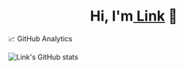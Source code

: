 <p align="center">
  <h1 align="center">Hi, I'm<a href="http://github.com/dr3dgen"> Link</a> 👋</h1>
</p>

<p align="left">
  📈 GitHub Analytics
</p>

<p align="center" href="https://githubreadmestats.vercel.app/apiusername=dr3dgen&show_icons=true&theme=bear&count_private=true">
</p>

![Link's GitHub stats](https://github-readme-stats.vercel.app/api?username=dr3dgen&show_icons=true&theme=bear&count_private=true)
